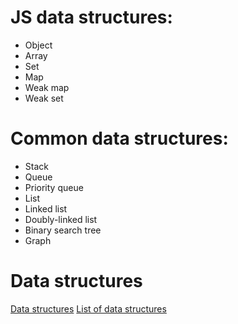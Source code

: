 # JS data structures:
- Object
- Array
- Set
- Map
- Weak map
- Weak set


# Common data structures:
- Stack
- Queue
- Priority queue
- List
- Linked list
- Doubly-linked list
- Binary search tree
- Graph


# Data structures
[Data structures](https://www.wikiwand.com/en/Data_structure)
[List of data structures](https://www.wikiwand.com/en/List_of_data_structures)
